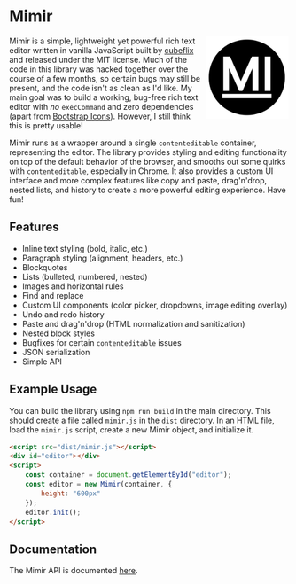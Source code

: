 # Mimir

<img style="float: right;" src="img/icon.png" width="150px">

Mimir is a simple, lightweight yet powerful rich text editor written in vanilla JavaScript built by [cubeflix](https://github.com/cubeflix) and released under the MIT license. Much of the code in this library was hacked together over the course of a few months, so certain bugs may still be present, and the code isn't as clean as I'd like. My main goal was to build a working, bug-free rich text editor with *no* `execCommand` and zero dependencies (apart from [Bootstrap Icons](https://icons.getbootstrap.com)). However, I still think this is pretty usable!

Mimir runs as a wrapper around a single `contenteditable` container, representing the editor. The library provides styling and editing functionality on top of the default behavior of the browser, and smooths out some quirks with `contenteditable`, especially in Chrome. It also provides a custom UI interface and more complex features like copy and paste, drag'n'drop, nested lists, and history to create a more powerful editing experience. Have fun!

## Features

- Inline text styling (bold, italic, etc.)
- Paragraph styling (alignment, headers, etc.)
- Blockquotes
- Lists (bulleted, numbered, nested)
- Images and horizontal rules
- Find and replace
- Custom UI components (color picker, dropdowns, image editing overlay)
- Undo and redo history
- Paste and drag'n'drop (HTML normalization and sanitization)
- Nested block styles
- Bugfixes for certain `contenteditable` issues
- JSON serialization
- Simple API

## Example Usage

You can build the library using `npm run build` in the main directory. This should create a file called `mimir.js` in the `dist` directory. In an HTML file, load the `mimir.js` script, create a new Mimir object, and initialize it.

```html
<script src="dist/mimir.js"></script>
<div id="editor"></div>
<script>
    const container = document.getElementById("editor");
    const editor = new Mimir(container, { 
        height: "600px"
    });
    editor.init();
</script>
```

## Documentation
The Mimir API is documented [here](documentation.md).